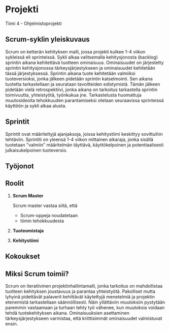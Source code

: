 # Projekti
Tiimi 4 - Ohjelmistoprojekti

## Scrum-syklin yleiskuvaus

Scrum on ketterän kehityksen malli, jossa projekti kulkee 1-4 viikon sykleissä eli sprinteissä. Sykli alkaa valitsemalla kehitysjonosta (backlog) sprintin aikana kehitettävä tuotteen ominaisuus. Ominaisuudet on järjestetty sprintin kehitysjonossa tärkeysjärjestykseen ja ominaisuudet kehitetään tässä järjestyksessä. Sprintin aikana tuote kehitetään valmiiksi tuoteversioksi, jonka jälkeen pidetään sprintin katselmointi. Sen aikana tuotetta tarkastellaan ja seurataan tavoitteiden edistymistä. Tämän jälkeen pidetään vielä retrospektiivi, jonka aikana on tarkoitus tarkastella sprintin toimivuutta, yhteistyötä, työnkukua jne. Tarkastelusta huomattuja muutosideoita tehokkuuden parantamiseksi otetaan seuraavissa sprinteissä käyttöön ja sykli alkaa alusta.

## Sprintit

Sprintit ovat määriteltyjä ajanjaksoja, joissa kehitystiimi keskittyy sovittuihin tehtäviin. Sprintiti on yleensä 1-4 viikon mittainen aikaraja, jonka sisällä tuotetaan "valmiin" määritelmän täyttävä, käyttökelpoinen ja potentiaalisesti julkaisukelpoinen tuoteversio.

## Työjonot

## Roolit

1. **Scrum Master**

    Scrum master vastaa siitä, että
    - Scrum-oppeja noudatetaan
    - tiimin tehokkuudesta
    

2. **Tuoteomistaja**

3. **Kehitystiimi**

## Kokoukset

## Miksi Scrum toimii?

Scrum on iteratiivinen projektinhallintamalli, jonka tarkoitus on mahdollistaa tuotteen kehityksen joustavuus ja parantaa yhteistyötä. Pakolliset mutta lyhyinä pidettävät palaverit kehittävät käytettyjä menetelmiä ja projektin etenemistä tarkastellaan säännöllisesti. Näin yllättäviin muutoksiin pystytään paremmin vastaamaan ja turhaan tehty työ vähenee, kun muutoksia voidaan tehdä tuotekehityksen aikana. Ominaisuuksien asettaminen tärkeysjärjestykseen varmistaa, että kriittisimmät ominaisuudet valmistuvat ensin.
